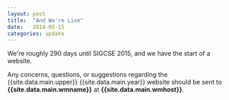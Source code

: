 ```yaml
---
layout: post
title:  "And We're Live"
date:   2014-05-15
categories: update
---
```


We're roughly 290 days until SIGCSE 2015, and we have the start of a website. 

Any concerns, questions, or suggestions regarding the {{site.data.main.upper}} {{site.data.main.year}} website should be sent to **{{site.data.main.wmname}}** at **{{site.data.main.wmhost}}**.
